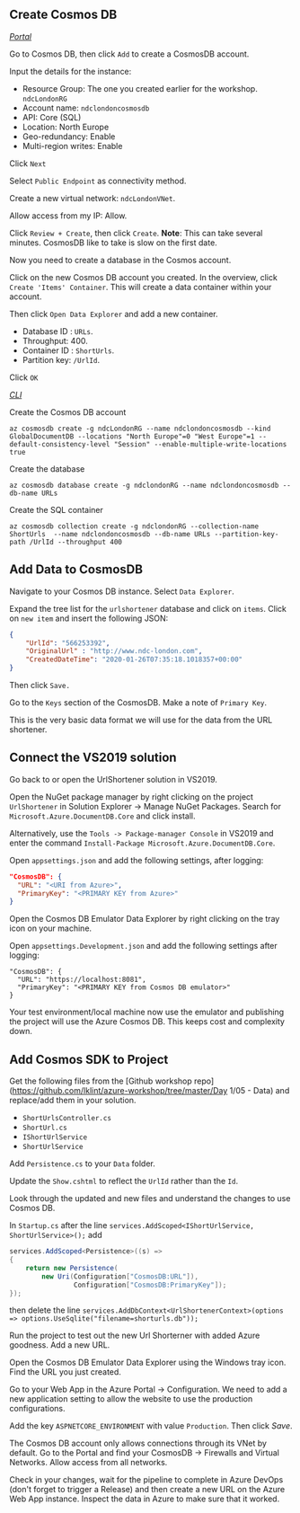## Create Cosmos DB

<u>*_Portal_*</u> 

Go to Cosmos DB, then click `Add` to create a CosmosDB account.

Input the details for the instance:

- Resource Group: The one you created earlier for the workshop. `ndcLondonRG`
- Account name: `ndclondoncosmosdb`
- API: Core (SQL)
- Location: North Europe
- Geo-redundancy: Enable
- Multi-region writes: Enable

Click `Next`

Select `Public Endpoint` as connectivity method.

Create a new virtual network: `ndcLondonVNet`.

Allow access from my IP: Allow.

Click `Review + Create`, then click `Create`. **Note**: This can take several minutes. CosmosDB like to take is slow on the first date.

Now you need to create a database in the Cosmos account.

Click on the new Cosmos DB account you created. In the overview, click `Create 'Items' Container`. This will create a data container within your account.

Then click `Open Data Explorer` and add a new container. 

- Database ID : `URLs`. 
- Throughput: 400.
- Container ID : `ShortUrls`. 
- Partition key: `/UrlId`. 

Click `OK`

<u>*_CLI_*</u>

Create the Cosmos DB account

`az cosmosdb create -g ndcLondonRG --name ndclondoncosmosdb --kind GlobalDocumentDB --locations "North Europe"=0 "West Europe"=1 --default-consistency-level "Session" --enable-multiple-write-locations true`

Create the database

`az cosmosdb database create -g ndclondonRG --name ndclondoncosmosdb --db-name URLs`

Create the SQL container

`az cosmosdb collection create -g ndclondonRG --collection-name ShortUrls  --name ndclondoncosmosdb --db-name URLs --partition-key-path /UrlId --throughput 400`

## Add Data to CosmosDB

Navigate to your Cosmos DB instance. Select `Data Explorer`. 

Expand the tree list for the `urlshortener` database and click on `items`. Click on `new item` and insert the following JSON:

~~~~ json
{
    "UrlId": "566253392",
    "OriginalUrl" : "http://www.ndc-london.com",
    "CreatedDateTime": "2020-01-26T07:35:18.1018357+00:00"
}
~~~~

Then click `Save.`

Go to the `Keys` section of the CosmosDB. Make a note of `Primary Key`.

This is the very basic data format we will use for the data from the URL shortener. 

## Connect the VS2019 solution

Go back to or open the UrlShortener solution in VS2019. 

Open the NuGet package manager by right clicking on the project `UrlShortener` in Solution Explorer -> Manage NuGet Packages. Search for `Microsoft.Azure.DocumentDB.Core` and click install. 

Alternatively, use the `Tools -> Package-manager Console` in VS2019 and enter the command `Install-Package Microsoft.Azure.DocumentDB.Core`.

Open `appsettings.json` and add the following settings, after logging:

~~~~json
"CosmosDB": {
  "URL": "<URI from Azure>",
  "PrimaryKey": "<PRIMARY KEY from Azure>"
}
~~~~

Open the Cosmos DB Emulator Data Explorer by right clicking on the tray icon on your machine.

Open `appsettings.Development.json` and add the following settings after logging:

~~~~
"CosmosDB": {
  "URL": "https://localhost:8081",
  "PrimaryKey": "<PRIMARY KEY from Cosmos DB emulator>"
}
~~~~

Your test environment/local machine now use the emulator and publishing the project will use the Azure Cosmos DB. This keeps cost and complexity down.

## Add Cosmos SDK to Project

Get the following files from the [Github workshop repo](https://github.com/lklint/azure-workshop/tree/master/Day 1/05 - Data) and replace/add them in your solution.

- `ShortUrlsController.cs`
- `ShortUrl.cs`
- `IShortUrlService`
- `ShortUrlService`

Add `Persistence.cs` to your `Data` folder.

Update the `Show.cshtml` to reflect the `UrlId` rather than the `Id`.

Look through the updated and new files and understand the changes to use Cosmos DB.

In `Startup.cs` after the line `services.AddScoped<IShortUrlService, ShortUrlService>();` add 

~~~~c#
services.AddScoped<Persistence>((s) =>
{
    return new Persistence(
        new Uri(Configuration["CosmosDB:URL"]),
                Configuration["CosmosDB:PrimaryKey"]);
});
~~~~

then delete the line `services.AddDbContext<UrlShortenerContext>(options => options.UseSqlite("filename=shorturls.db"));`

Run the project to test out the new Url Shorterner with added Azure goodness. Add a new URL. 

Open the Cosmos DB Emulator Data Explorer using the Windows tray icon. Find the URL you just created.

Go to your Web App in the Azure Portal -> Configuration. We need to add a new application setting to allow the website to use the production configurations.

Add the key `ASPNETCORE_ENVIRONMENT` with value `Production`. Then click *Save*.

The Cosmos DB account only allows connections through its VNet by default. Go to the Portal and find your CosmosDB -> Firewalls and Virtual Networks. Allow access from all networks. 

Check in your changes, wait for the pipeline to complete in Azure DevOps (don't forget to trigger a Release) and then create a new URL on the Azure Web App instance. Inspect the data in Azure to make sure that it worked.